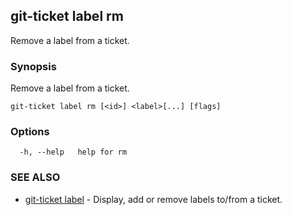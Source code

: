 ## git-ticket label rm

Remove a label from a ticket.

### Synopsis

Remove a label from a ticket.

```
git-ticket label rm [<id>] <label>[...] [flags]
```

### Options

```
  -h, --help   help for rm
```

### SEE ALSO

* [git-ticket label](git-ticket_label.md)	 - Display, add or remove labels to/from a ticket.

